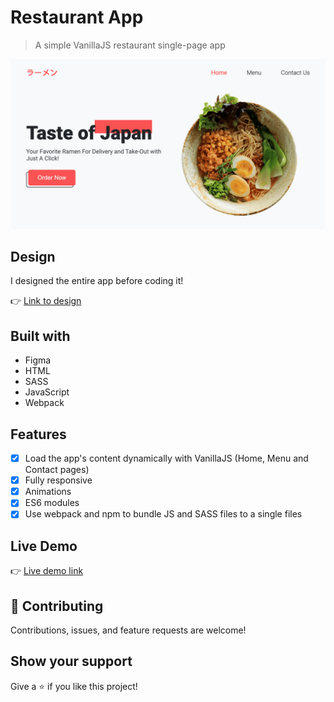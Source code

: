 # Restaurant App

> A simple VanillaJS restaurant single-page app

![Restaurant App](https://raw.githubusercontent.com/michalwachowicz/restaurant-app/main/resturant-page.png)

## Design

I designed the entire app before coding it!

👉 [Link to design](https://www.figma.com/file/ZqYG8NcI8PlnwwA5dWzeHK/Restaurant-App?node-id=0%3A1 'Design Figma File')

## Built with

- Figma
- HTML
- SASS
- JavaScript
- Webpack

## Features

- [x] Load the app's content dynamically with VanillaJS (Home, Menu and Contact pages)
- [x] Fully responsive
- [x] Animations
- [x] ES6 modules
- [x] Use webpack and npm to bundle JS and SASS files to a single files

## Live Demo

👉 [Live demo link](https://michalwachowicz.github.io/restaurant-app/ 'Restaurant App')

## 🤝 Contributing

Contributions, issues, and feature requests are welcome!

## Show your support

Give a ⭐️ if you like this project!
